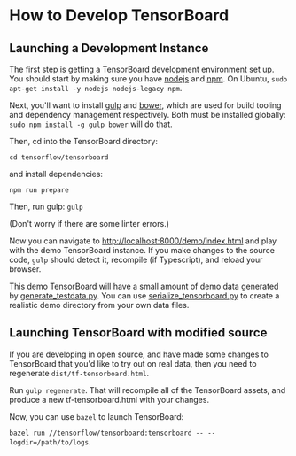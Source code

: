 # How to Develop TensorBoard

## Launching a Development Instance

The first step is getting a TensorBoard development environment set up. You
should start by making sure you have [nodejs](https://nodejs.org/en/) and
[npm](https://www.npmjs.com/). On Ubuntu, `sudo apt-get install -y nodejs
nodejs-legacy npm`.

Next, you'll want to install [gulp](http://gulpjs.com/) and
[bower](http://bower.io/), which are used for build tooling and dependency
management respectively. Both must be installed globally: `sudo npm install -g
gulp bower` will do that.

Then, cd into the TensorBoard directory:

`cd tensorflow/tensorboard`

and install dependencies:

`npm run prepare`

Then, run gulp: `gulp`

(Don't worry if there are some linter errors.)

Now you can navigate to
[http://localhost:8000/demo/index.html](http://localhost:8000/demo/index.html)
and play with the demo TensorBoard instance. If you make changes to the source
code, `gulp` should detect it, recompile (if Typescript), and reload your
browser.

This demo TensorBoard will have a small amount of demo data generated by
[generate_testdata.py](https://github.com/tensorflow/tensorflow/blob/master/tensorflow/tensorboard/scripts/generate_testdata.py).
You can use [serialize_tensorboard.py](https://github.com/tensorflow/tensorflow/blob/master/tensorflow/tensorboard/scripts/serialize_tensorboard.py)
to create a realistic demo directory from your own data files.

## Launching TensorBoard with modified source

If you are developing in open source, and have made some changes to TensorBoard
that you'd like to try out on real data, then you need to regenerate
`dist/tf-tensorboard.html`.

Run `gulp regenerate`. That will recompile all of the TensorBoard assets, and
produce a new tf-tensorboard.html with your changes.

Now, you can use `bazel` to launch TensorBoard:

`bazel run //tensorflow/tensorboard:tensorboard -- --logdir=/path/to/logs`.
